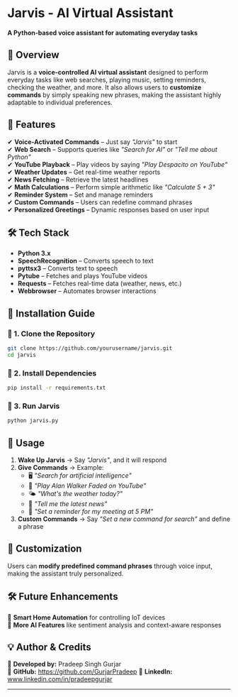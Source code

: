# **Jarvis - AI Virtual Assistant**  
**A Python-based voice assistant for automating everyday tasks**  

## **📌 Overview**  
Jarvis is a **voice-controlled AI virtual assistant** designed to perform everyday tasks like web searches, playing music, setting reminders, checking the weather, and more. It also allows users to **customize commands** by simply speaking new phrases, making the assistant highly adaptable to individual preferences.  

## **🎯 Features**  
✔ **Voice-Activated Commands** – Just say *"Jarvis"* to start  
✔ **Web Search** – Supports queries like *"Search for AI"* or *"Tell me about Python"*  
✔ **YouTube Playback** – Play videos by saying *"Play Despacito on YouTube"*  
✔ **Weather Updates** – Get real-time weather reports  
✔ **News Fetching** – Retrieve the latest headlines  
✔ **Math Calculations** – Perform simple arithmetic like *"Calculate 5 + 3"*  
✔ **Reminder System** – Set and manage reminders  
✔ **Custom Commands** – Users can redefine command phrases  
✔ **Personalized Greetings** – Dynamic responses based on user input  

## **🛠️ Tech Stack**  
- **Python 3.x**  
- **SpeechRecognition** – Converts speech to text  
- **pyttsx3** – Converts text to speech  
- **Pytube** – Fetches and plays YouTube videos  
- **Requests** – Fetches real-time data (weather, news, etc.)  
- **Webbrowser** – Automates browser interactions  

## **🚀 Installation Guide**  

### **🔹 1. Clone the Repository**  
```bash
git clone https://github.com/yourusername/jarvis.git
cd jarvis
```

### **🔹 2. Install Dependencies**  
```bash
pip install -r requirements.txt
```

### **🔹 3. Run Jarvis**  
```bash
python jarvis.py
```

## **🎤 Usage**  
1. **Wake Up Jarvis** → Say *"Jarvis"*, and it will respond  
2. **Give Commands** → Example:  
   - 🖥️ *"Search for artificial intelligence"*  
   - 🎵 *"Play Alan Walker Faded on YouTube"*  
   - 🌤️ *"What's the weather today?"*  
   - 📰 *"Tell me the latest news"*  
   - 📝 *"Set a reminder for my meeting at 5 PM"*  
3. **Custom Commands** → Say *"Set a new command for search"* and define a phrase  

## **📌 Customization**  
Users can **modify predefined command phrases** through voice input, making the assistant truly personalized.  

## **🛠️ Future Enhancements**   
📌 **Smart Home Automation** for controlling IoT devices  
📌 **More AI Features** like sentiment analysis and context-aware responses   

## **💡 Author & Credits**  
📌 **Developed by:** Pradeep Singh Gurjar  
📌 **GitHub:** https://github.com/GurjarPradeep
📌 **LinkedIn:** www.linkedin.com/in/pradeepgurjar


---
